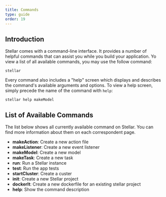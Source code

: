 ```yaml
---
title: Commands
type: guide
order: 19
---
```


## Introduction

Stellar comes with a command-line interface. It provides a number of helpful commands that can assist you while you build your application. Yo view a list of all available commands, you may use the follow command:

```shell
stellar
```

Every command also includes a "help" screen which displays and describes the command's available arguments and options. To view a help screen, simply precede the name of the command with `help`:

```shell
stellar help makeModel
```

## List of Available Commands

The list below shows all currently available command on Stellar. You can find more information about them on each correspondent page.

- **makeAction**: Create a new action file
- **makeListener**: Create a new event listener
- **makeModel**: Create a new model
- **makeTask**: Create a new task
- **run**: Run a Stellar instance
- **test**: Run the app tests
- **startCluster**: Create a custer
- **init**: Create a new Stellar project
- **dockerIt**: Create a new dockerfile for an existing stellar  project
- **help**: Show the command description

